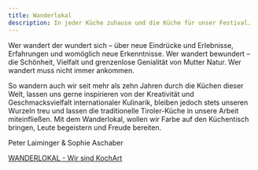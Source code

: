 ```yaml
---
title: Wanderlokal
description: In jeder Küche zuhause und die Küche für unser Festival.
---
```


<p>Wer wandert der wundert sich – über neue Eindrücke und Erlebnisse, Erfahrungen und womöglich neue Erkenntnisse. Wer wandert bewundert – die Schönheit, Vielfalt und grenzenlose Genialität von Mutter Natur. Wer wandert muss nicht immer ankommen.</p>

<p>So wandern auch wir seit mehr als zehn Jahren durch die Küchen dieser Welt, lassen uns gerne inspirieren von der Kreativität und Geschmacksvielfalt internationaler Kulinarik, bleiben jedoch stets unseren Wurzeln treu und lassen die traditionelle Tiroler-Küche in unsere Arbeit miteinfließen. Mit dem Wanderlokal, wollen wir Farbe auf den Küchentisch bringen, Leute begeistern und Freude bereiten.</p>

Peter Laiminger & Sophie Aschaber

<a href="https://www.wanderlokal.com/" class="btn-primary" target="_blank">WANDERLOKAL - Wir sind KochArt</a>

<ContentImageGallery path="/media/wanderlokal/gallerie/"/>
